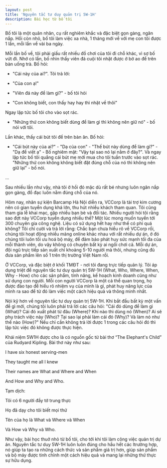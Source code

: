 ```yaml
---
layout: post
title: 'Nguyên tắc tư duy quản trị 5W-1H'
description: Bài học từ bố tôi
---
```


Bố tôi là một quân nhân, cụ rất nghiêm khắc và đặc biệt gọn gàng, ngăn nắp. Hồi còn nhỏ, bố tôi làm việc xa nhà, 1 tháng mới về với mẹ con tôi được 1 lần, mỗi lần về vài ba ngày.

 

Mỗi lần bố về, tôi phải giấu rất nhiều đồ chơi của tôi đi chỗ khác, vì sợ bố vứt đi. Nhớ có lần, bố nhìn thấy viên đá cuội tôi nhặt được ở bờ ao để trên bàn uống trà. Bố hỏi:

- "Cái này của ai?". Tôi trả lời:

- "Của con ạ!"

- "Viên đá này để làm gì?" - bố tôi hỏi

- "Con không biết, con thấy hay hay thì nhặt về thôi"

Ngay lập tức bố tôi cho vào sọt rác.

- "Những thứ con không biết dùng để làm gì thì không nên giữ nó" - bố nói với tôi.

 

Lần khác, thấy cái bút tôi để trên bàn ăn. Bố hỏi: 

- "Cái bút này của ai?" - "Dạ của con" - "Thế bút này dùng để làm gì?" - "Dạ để viết ạ" - Bố nghiêm mặt: "Vậy tại sao nó lại nằm ở đây?". Và ngay lập tức bố tôi quẳng cái bút mẹ mới mua cho tôi tuần trước vào sọt rác. "Những thứ con không không biết đặt đúng chỗ của nó thì không nên giữ lại" - bố nói.

...

Sau nhiều lần như vậy, nhà tôi ở hồi đó mặc dù rất bé nhưng luôn ngăn nắp gọn gàng, đồ đạc luôn nằm đúng chỗ của nó.

 

Hôm nay, nhân sự kiện Barcamp Hà Nội diễn ra, VCCorp là tài trợ kim cương nên có gian tuyển dụng khá lớn, thu hút nhiều khách tham quan. Tôi cũng tham gia lễ khai mạc, gặp nhiều bạn bè và đối tác. Nhiều người hỏi tôi rằng sao đợt này VCCorp tuyển dụng nhiều thế? Một lúc mong muốn tuyển tới 300 chuyên gia công nghệ. Liệu có sử dụng hết hay như thế có phí quá không? Tôi chỉ cười và trả lời rằng: Chắc bạn chưa hiểu rõ về VCCorp rồi, chúng tôi hoạt động nhiều mảng online khác nhau với rất nhiều dự án, ở đó chúng tôi luôn tối ưu hoá bộ máy, để đảm bảo phát huy sức mạnh tối đa của mỗi thành viên, do vậy không có chuyện bất kỳ ai ngồi chơi cả. Mỗi dự án, đội ngũ trực tiếp sản xuất chỉ khoảng 5-10 người mà thôi, nhưng cũng đủ đưa sản phẩm lên số 1 trên thị trường Việt Nam rồi.

 

Ở VCCorp, và đặc biệt ở khối TMĐT - nơi tôi đang trực tiếp quản lý. Tôi áp dụng triệt để nguyên tắc tư duy quản trị 5W-1H (What, Who, Where, When, Why - How) cho các sản phẩm, tính năng, kế hoạch kinh doanh cũng như sử dụng con người. Mỗi con người VCCorp là một cá thể quan trọng, họ được đào tạo để hiểu rõ nhiệm vụ của mình là gì, phát huy năng lực của mình ra sao để từ đó làm việc một cách hiệu quả và thông minh nhất.

 

Nói kỹ hơn về nguyên tắc tư duy quản trị 5W-1H. Khi bắt đầu bất kỳ một vấn đề gì mới, chúng tôi luôn phải trả lời các câu hỏi: "Cái đó dùng để làm gì (What)? Cái đó xuất phát từ đâu (Where)? Khi nào thì dùng nó (When)? Ai sẽ phụ trách việc này (Who)? Tại sao lại phải làm cái đó (Why)? Và làm nó như thế nào (How)?" Nếu chỉ cần không trả lời được 1 trong các câu hỏi đó thì lập tức việc đó không được thực hiện.

 

Khái niệm 5W1H được cho là có nguồn gốc từ bài thơ “The Elephant's Child” của Rudyard Kipling. Bài thơ này như sau:

 

I have six honest serving-men

They taught me all I knew

Their names are What and Where and When

And How and Why and Who.

 

Tạm dịch:

 

Tôi có 6 người đầy tớ trung thực

Họ đã dạy cho tôi biết mọi thứ

Tên của họ là What và Where và When

Và How và Why và Who.

 

Như vậy, bài học thuở nhỏ từ bố tôi, cho tới khi tôi làm công việc quản trị dự án. Nguyên tắc tư duy 5W-1H luôn luôn đúng cho hầu hết các ltrường hợp, nó giúp ta tạo ra những cách thức và sản phẩm giá trị hơn, giúp sản phẩm và bộ máy được tinh chỉnh một cách hiệu quả và mang lại những thứ thực sự hữu dụng.

